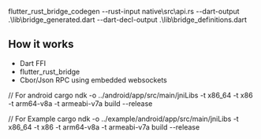 flutter_rust_bridge_codegen --rust-input native\src\api.rs --dart-output .\lib\bridge_generated.dart --dart-decl-output .\lib\bridge_definitions.dart 


## How it works 
- Dart FFI
- flutter_rust_bridge
- Cbor/Json RPC using embedded websockets



// For android
cargo ndk -o ../android/app/src/main/jniLibs -t x86_64 -t x86 -t arm64-v8a -t armeabi-v7a build --release

// For Example
cargo ndk -o ../example/android/app/src/main/jniLibs -t x86_64 -t x86 -t arm64-v8a -t armeabi-v7a build --release